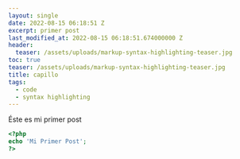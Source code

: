 ```yaml
---
layout: single
date: 2022-08-15 06:18:51 Z
excerpt: primer post
last_modified_at: 2022-08-15 06:18:51.674000000 Z
header:
  teaser: /assets/uploads/markup-syntax-highlighting-teaser.jpg
toc: true
teaser: /assets/uploads/markup-syntax-highlighting-teaser.jpg
title: capillo
tags:
  - code
  - syntax highlighting
---
```


Éste es mi primer post

```php
<?php
echo 'Mi Primer Post';
?>
```
